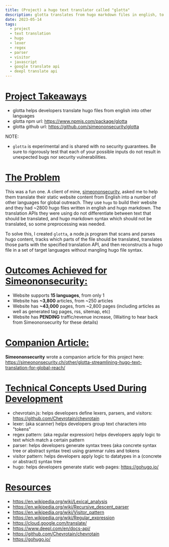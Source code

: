 ```yaml
---
title: (Project) a hugo text translator called "glotta"
description: glotta translates from hugo markdown files in english, to hugo markdown files in other languages
date: 2023-05-14
tags:
  - project
  - text translation
  - hugo
  - lexer
  - regex
  - parser
  - visitor
  - javascript
  - google translate api
  - deepl translate api
---
```


# <u> Project Takeaways </u>

- glotta helps developers translate hugo files from english into other languages
- glotta npm url: <a target="_blank" ref="noopener noreferrer" href="https://www.npmjs.com/package/glotta">https://www.npmjs.com/package/glotta</a>
- glotta github url: <a target="_blank" ref="noopener noreferrer" href="https://github.com/simeononsecurity/glotta">https://github.com/simeononsecurity/glotta</a>

NOTE: 
- `glotta` is experimental and is shared with no security guarantees. Be sure to rigorously test that each of your possible inputs do not result in unexpected bugs nor security vulnerabilities.

# <u> The Problem </u>

This was a fun one. A client of mine, <a href="https://simeononsecurity.ch">simeononsecurity</a>, asked me to help them translate their static website content from English into a number of other languages for global outreach. They use `hugo` to build their website and they had ~2800 hugo files written in english and hugo markdown. The translation APIs they were using do not differentiate between text that should be translated, and hugo markdown syntax which should not be translated, so some preprocessing was needed.

To solve this, I created `glotta`, a node.js program that scans and parses hugo content, tracks which parts of the file should be translated, translates those parts with the specified translation API, and then reconstructs a hugo file in a set of target languages without mangling hugo file syntax.

# <u> Outcomes Achieved for Simeononsecurity: </u>
- Website supports **15 languages**, from only 1
- Website has **~3,800** articles, from ~250 articles
- Website has **~43,000** pages, from ~2,800 pages (including articles as well as generated tag pages, rss, sitemap, etc)
- Website has **PENDING** traffic/revenue increase, (Waiting to hear back from Simeononsecurity for these details)

# <u> Companion Article: </u>
**Simeononsecurity** wrote a companion article for this project here: <a href="https://simeononsecurity.ch/other/glotta-streamlining-hugo-text-translation-for-global-reach/">https://simeononsecurity.ch/other/glotta-streamlining-hugo-text-translation-for-global-reach/</a>

# <u> Technical Concepts Used During Development </u>
- chevrotain.js:  helps developers define lexers, parsers, and visitors: <a target="_blank" ref="noopener noreferrer" href="https://github.com/Chevrotain/chevrotain">https://github.com/Chevrotain/chevrotain</a>
- lexer: (aka scanner) helps developers group text characters into "tokens"
- regex pattern: (aka regular expression) helps developers apply logic to text which match a certain pattern
- parser: helps developers generate syntax trees (aka concrete syntax tree or abstract syntax tree) using grammar rules and tokens
- visitor pattern: helps developers apply logic to datatypes in a (concrete or abstract) syntax tree
- hugo: helps developers generate static web pages: <a target="_blank" ref="noopener noreferrer" href="https://gohugo.io/">https://gohugo.io/</a>

# <u>Resources</u>
- <a target="_blank" ref="noopener noreferrer" href="https://en.wikipedia.org/wiki/Lexical_analysis">https://en.wikipedia.org/wiki/Lexical_analysis</a>
- <a target="_blank" ref="noopener noreferrer" href="https://en.wikipedia.org/wiki/Recursive_descent_parser">https://en.wikipedia.org/wiki/Recursive_descent_parser</a>
- <a target="_blank" ref="noopener noreferrer" href="https://en.wikipedia.org/wiki/Visitor_pattern">https://en.wikipedia.org/wiki/Visitor_pattern</a>
- <a target="_blank" ref="noopener noreferrer" href="https://en.wikipedia.org/wiki/Regular_expression">https://en.wikipedia.org/wiki/Regular_expression</a>
- <a target="_blank" ref="noopener noreferrer" href="https://cloud.google.com/translate/">https://cloud.google.com/translate/</a>
- <a target="_blank" ref="noopener noreferrer" href="https://www.deepl.com/en/docs-api/">https://www.deepl.com/en/docs-api/</a>
- <a target="_blank" ref="noopener noreferrer" href="https://github.com/Chevrotain/chevrotain">https://github.com/Chevrotain/chevrotain</a>
- <a target="_blank" ref="noopener noreferrer" href="https://gohugo.io/">https://gohugo.io/</a>
